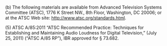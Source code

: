 (b) The following materials are available from Advanced Television Systems Committee (ATSC), 1776 K Street NW., 8th Floor, Washington, DC 20006; or at the ATSC Web site: http://www.atsc.org/standards.html.
                      
                    

(5) ATSC A/85:2011 “ATSC Recommended Practice: Techniques for Establishing and Maintaining Audio Loudness for Digital Television,” (July 25, 2011) (“ATSC A/85 RP”), IBR approved for § 73.682.
                    

